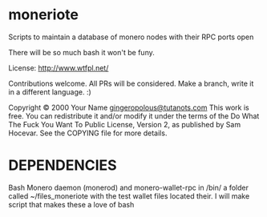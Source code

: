 # moneriote
Scripts to maintain a database of monero nodes with their RPC ports open

There will be so much bash it won't be funy. 

License: http://www.wtfpl.net/

Contributions welcome. All PRs will be considered. Make a branch, write it in a different language. :)


Copyright © 2000 Your Name <gingeropolous@tutanots.com>
This work is free. You can redistribute it and/or modify it under the
terms of the Do What The Fuck You Want To Public License, Version 2,
as published by Sam Hocevar. See the COPYING file for more details.

# DEPENDENCIES

Bash
Monero daemon (monerod) and monero-wallet-rpc in /bin/
a folder called ~/files_moneriote with the test wallet files located their. I will make script that makes these
a love of bash
